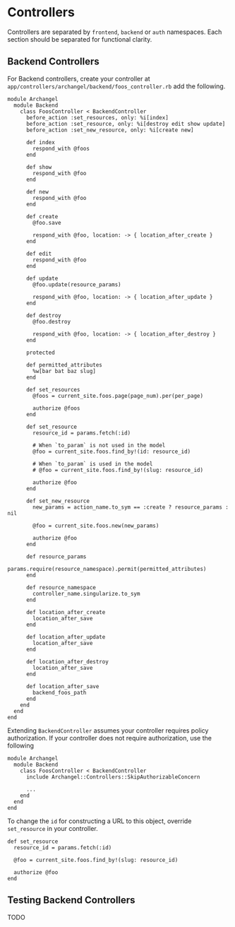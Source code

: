# Controllers

Controllers are separated by `frontend`, `backend` or `auth` namespaces. Each section should be separated for functional clarity.

## Backend Controllers

For Backend controllers, create your controller at `app/controllers/archangel/backend/foos_controller.rb` add the following.

```
module Archangel
  module Backend
    class FoosController < BackendController
      before_action :set_resources, only: %i[index]
      before_action :set_resource, only: %i[destroy edit show update]
      before_action :set_new_resource, only: %i[create new]

      def index
        respond_with @foos
      end

      def show
        respond_with @foo
      end

      def new
        respond_with @foo
      end

      def create
        @foo.save

        respond_with @foo, location: -> { location_after_create }
      end

      def edit
        respond_with @foo
      end

      def update
        @foo.update(resource_params)

        respond_with @foo, location: -> { location_after_update }
      end

      def destroy
        @foo.destroy

        respond_with @foo, location: -> { location_after_destroy }
      end

      protected

      def permitted_attributes
        %w[bar bat baz slug]
      end

      def set_resources
        @foos = current_site.foos.page(page_num).per(per_page)

        authorize @foos
      end

      def set_resource
        resource_id = params.fetch(:id)

        # When `to_param` is not used in the model
        @foo = current_site.foos.find_by!(id: resource_id)

        # When `to_param` is used in the model
        # @foo = current_site.foos.find_by!(slug: resource_id)

        authorize @foo
      end

      def set_new_resource
        new_params = action_name.to_sym == :create ? resource_params : nil

        @foo = current_site.foos.new(new_params)

        authorize @foo
      end

      def resource_params
        params.require(resource_namespace).permit(permitted_attributes)
      end

      def resource_namespace
        controller_name.singularize.to_sym
      end

      def location_after_create
        location_after_save
      end

      def location_after_update
        location_after_save
      end

      def location_after_destroy
        location_after_save
      end

      def location_after_save
        backend_foos_path
      end
    end
  end
end
```

Extending `BackendController` assumes your controller requires policy authorization. If your controller does not require authorization, use the following

```
module Archangel
  module Backend
    class FoosController < BackendController
      include Archangel::Controllers::SkipAuthorizableConcern

      ...
    end
  end
end
```

To change the `id` for constructing a URL to this object, override `set_resource` in your controller.

```
def set_resource
  resource_id = params.fetch(:id)

  @foo = current_site.foos.find_by!(slug: resource_id)

  authorize @foo
end
```

## Testing Backend Controllers

TODO
